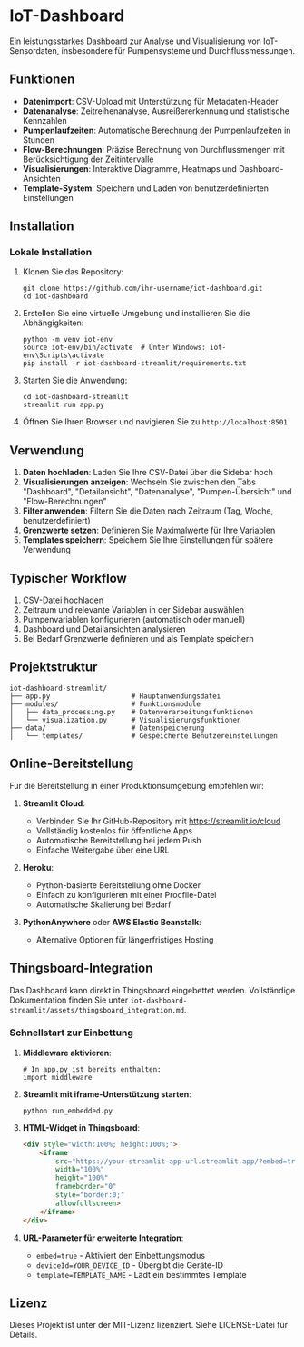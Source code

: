 # IoT-Dashboard

Ein leistungsstarkes Dashboard zur Analyse und Visualisierung von IoT-Sensordaten, insbesondere für Pumpensysteme und Durchflussmessungen.

## Funktionen

- **Datenimport**: CSV-Upload mit Unterstützung für Metadaten-Header
- **Datenanalyse**: Zeitreihenanalyse, Ausreißererkennung und statistische Kennzahlen
- **Pumpenlaufzeiten**: Automatische Berechnung der Pumpenlaufzeiten in Stunden
- **Flow-Berechnungen**: Präzise Berechnung von Durchflussmengen mit Berücksichtigung der Zeitintervalle
- **Visualisierungen**: Interaktive Diagramme, Heatmaps und Dashboard-Ansichten
- **Template-System**: Speichern und Laden von benutzerdefinierten Einstellungen

## Installation

### Lokale Installation

1. Klonen Sie das Repository:
   ```
   git clone https://github.com/ihr-username/iot-dashboard.git
   cd iot-dashboard
   ```

2. Erstellen Sie eine virtuelle Umgebung und installieren Sie die Abhängigkeiten:
   ```
   python -m venv iot-env
   source iot-env/bin/activate  # Unter Windows: iot-env\Scripts\activate
   pip install -r iot-dashboard-streamlit/requirements.txt
   ```

3. Starten Sie die Anwendung:
   ```
   cd iot-dashboard-streamlit
   streamlit run app.py
   ```

4. Öffnen Sie Ihren Browser und navigieren Sie zu `http://localhost:8501`

## Verwendung

1. **Daten hochladen**: Laden Sie Ihre CSV-Datei über die Sidebar hoch
2. **Visualisierungen anzeigen**: Wechseln Sie zwischen den Tabs "Dashboard", "Detailansicht", "Datenanalyse", "Pumpen-Übersicht" und "Flow-Berechnungen"
3. **Filter anwenden**: Filtern Sie die Daten nach Zeitraum (Tag, Woche, benutzerdefiniert)
4. **Grenzwerte setzen**: Definieren Sie Maximalwerte für Ihre Variablen
5. **Templates speichern**: Speichern Sie Ihre Einstellungen für spätere Verwendung

## Typischer Workflow

1. CSV-Datei hochladen
2. Zeitraum und relevante Variablen in der Sidebar auswählen
3. Pumpenvariablen konfigurieren (automatisch oder manuell)
4. Dashboard und Detailansichten analysieren
5. Bei Bedarf Grenzwerte definieren und als Template speichern

## Projektstruktur

```
iot-dashboard-streamlit/
├── app.py                    # Hauptanwendungsdatei
├── modules/                  # Funktionsmodule
│   ├── data_processing.py    # Datenverarbeitungsfunktionen
│   └── visualization.py      # Visualisierungsfunktionen
├── data/                     # Datenspeicherung
│   └── templates/            # Gespeicherte Benutzereinstellungen
```

## Online-Bereitstellung

Für die Bereitstellung in einer Produktionsumgebung empfehlen wir:

1. **Streamlit Cloud**: 
   - Verbinden Sie Ihr GitHub-Repository mit https://streamlit.io/cloud
   - Vollständig kostenlos für öffentliche Apps
   - Automatische Bereitstellung bei jedem Push
   - Einfache Weitergabe über eine URL

2. **Heroku**:
   - Python-basierte Bereitstellung ohne Docker
   - Einfach zu konfigurieren mit einer Procfile-Datei
   - Automatische Skalierung bei Bedarf

3. **PythonAnywhere** oder **AWS Elastic Beanstalk**:
   - Alternative Optionen für längerfristiges Hosting

## Thingsboard-Integration

Das Dashboard kann direkt in Thingsboard eingebettet werden. Vollständige Dokumentation finden Sie unter `iot-dashboard-streamlit/assets/thingsboard_integration.md`.

### Schnellstart zur Einbettung

1. **Middleware aktivieren**:
   ```
   # In app.py ist bereits enthalten:
   import middleware
   ```

2. **Streamlit mit iframe-Unterstützung starten**:
   ```
   python run_embedded.py
   ```

3. **HTML-Widget in Thingsboard**:
   ```html
   <div style="width:100%; height:100%;">
       <iframe 
           src="https://your-streamlit-app-url.streamlit.app/?embed=true" 
           width="100%" 
           height="100%" 
           frameborder="0" 
           style="border:0;" 
           allowfullscreen>
       </iframe>
   </div>
   ```

4. **URL-Parameter für erweiterte Integration**:
   - `embed=true` - Aktiviert den Einbettungsmodus
   - `deviceId=YOUR_DEVICE_ID` - Übergibt die Geräte-ID
   - `template=TEMPLATE_NAME` - Lädt ein bestimmtes Template

## Lizenz

Dieses Projekt ist unter der MIT-Lizenz lizenziert. Siehe LICENSE-Datei für Details. 